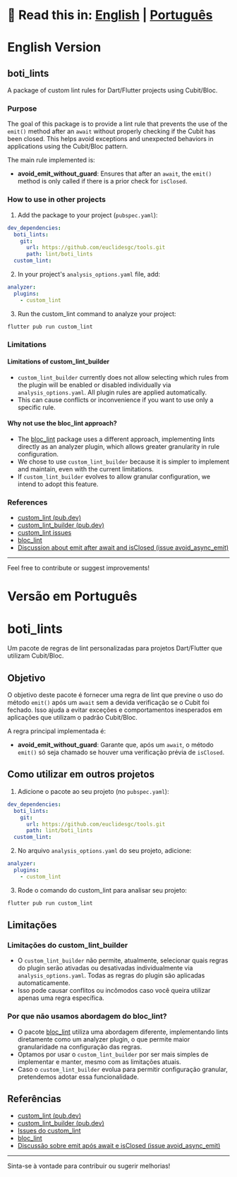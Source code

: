 # 📄 Read this in: [English](#english-version) | [Português](#versão-em-português)

# English Version

## boti_lints

A package of custom lint rules for Dart/Flutter projects using Cubit/Bloc.

### Purpose

The goal of this package is to provide a lint rule that prevents the use of the `emit()` method after an `await` without properly checking if the Cubit has been closed. This helps avoid exceptions and unexpected behaviors in applications using the Cubit/Bloc pattern.

The main rule implemented is:
- **avoid_emit_without_guard**: Ensures that after an `await`, the `emit()` method is only called if there is a prior check for `isClosed`.

### How to use in other projects

1. Add the package to your project (`pubspec.yaml`):


```yaml
dev_dependencies:
  boti_lints:
    git:
      url: https://github.com/euclidesgc/tools.git
      path: lint/boti_lints
  custom_lint:
```

2. In your project's `analysis_options.yaml` file, add:


```yaml
analyzer:
  plugins:
    - custom_lint
```

3. Run the custom_lint command to analyze your project:

```sh
flutter pub run custom_lint
```

### Limitations

#### Limitations of custom_lint_builder
- `custom_lint_builder` currently does not allow selecting which rules from the plugin will be enabled or disabled individually via `analysis_options.yaml`. All plugin rules are applied automatically.
- This can cause conflicts or inconvenience if you want to use only a specific rule.

#### Why not use the bloc_lint approach?
- The [bloc_lint](https://pub.dev/packages/bloc_lint) package uses a different approach, implementing lints directly as an analyzer plugin, which allows greater granularity in rule configuration.
- We chose to use `custom_lint_builder` because it is simpler to implement and maintain, even with the current limitations.
- If `custom_lint_builder` evolves to allow granular configuration, we intend to adopt this feature.

### References
- [custom_lint (pub.dev)](https://pub.dev/packages/custom_lint)
- [custom_lint_builder (pub.dev)](https://pub.dev/packages/custom_lint_builder)
- [custom_lint issues](https://github.com/invertase/dart_custom_lint/issues)
- [bloc_lint](https://pub.dev/packages/bloc_lint)
- [Discussion about emit after await and isClosed (issue avoid_async_emit)](https://github.com/felangel/bloc/issues/4490)

---

Feel free to contribute or suggest improvements!

# Versão em Português

# boti_lints

Um pacote de regras de lint personalizadas para projetos Dart/Flutter que utilizam Cubit/Bloc.

## Objetivo

O objetivo deste pacote é fornecer uma regra de lint que previne o uso do método `emit()` após um `await` sem a devida verificação se o Cubit foi fechado. Isso ajuda a evitar exceções e comportamentos inesperados em aplicações que utilizam o padrão Cubit/Bloc.

A regra principal implementada é:
- **avoid_emit_without_guard**: Garante que, após um `await`, o método `emit()` só seja chamado se houver uma verificação prévia de `isClosed`.

## Como utilizar em outros projetos

1. Adicione o pacote ao seu projeto (no `pubspec.yaml`):


```yaml
dev_dependencies:
  boti_lints:
    git:
      url: https://github.com/euclidesgc/tools.git
      path: lint/boti_lints
  custom_lint:
```

2. No arquivo `analysis_options.yaml` do seu projeto, adicione:


```yaml
analyzer:
  plugins:
    - custom_lint
```

3. Rode o comando do custom_lint para analisar seu projeto:

```sh
flutter pub run custom_lint
```

## Limitações

### Limitações do custom_lint_builder
- O `custom_lint_builder` não permite, atualmente, selecionar quais regras do plugin serão ativadas ou desativadas individualmente via `analysis_options.yaml`. Todas as regras do plugin são aplicadas automaticamente.
- Isso pode causar conflitos ou incômodos caso você queira utilizar apenas uma regra específica.

### Por que não usamos abordagem do bloc_lint?
- O pacote [bloc_lint](https://pub.dev/packages/bloc_lint) utiliza uma abordagem diferente, implementando lints diretamente como um analyzer plugin, o que permite maior granularidade na configuração das regras.
- Optamos por usar o `custom_lint_builder` por ser mais simples de implementar e manter, mesmo com as limitações atuais.
- Caso o `custom_lint_builder` evolua para permitir configuração granular, pretendemos adotar essa funcionalidade.

## Referências
- [custom_lint (pub.dev)](https://pub.dev/packages/custom_lint)
- [custom_lint_builder (pub.dev)](https://pub.dev/packages/custom_lint_builder)
- [Issues do custom_lint](https://github.com/invertase/dart_custom_lint/issues)
- [bloc_lint](https://pub.dev/packages/bloc_lint)
- [Discussão sobre emit após await e isClosed (issue avoid_async_emit)](https://github.com/felangel/bloc/issues/4490)

---

Sinta-se à vontade para contribuir ou sugerir melhorias!

